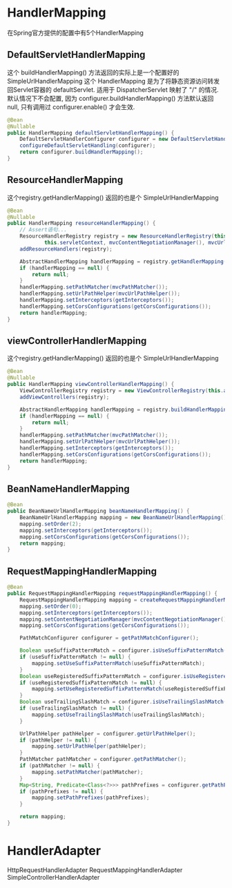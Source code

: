 # HandlerMapping 
在Spring官方提供的配置中有5个HandlerMapping

## DefaultServletHandlerMapping
这个 buildHandlerMapping() 方法返回的实际上是一个配置好的 SimpleUrlHandlerMapping
这个 HandlerMapping 是为了将静态资源访问转发回Servlet容器的 defaultServlet.
适用于 DispatcherServlet 映射了 "/" 的情况.
默认情况下不会配置, 因为 configurer.buildHandlerMapping() 方法默认返回null,
只有调用过 configurer.enable() 才会生效.

```java
@Bean
@Nullable
public HandlerMapping defaultServletHandlerMapping() {
    DefaultServletHandlerConfigurer configurer = new DefaultServletHandlerConfigurer(this.servletContext);
    configureDefaultServletHandling(configurer);
    return configurer.buildHandlerMapping();
}
```

## ResourceHandlerMapping
这个registry.getHandlerMapping() 返回的也是个 SimpleUrlHandlerMapping
```java
@Bean
@Nullable
public HandlerMapping resourceHandlerMapping() {
    // Assert语句...
    ResourceHandlerRegistry registry = new ResourceHandlerRegistry(this.applicationContext,
            this.servletContext, mvcContentNegotiationManager(), mvcUrlPathHelper());
    addResourceHandlers(registry);

    AbstractHandlerMapping handlerMapping = registry.getHandlerMapping();
    if (handlerMapping == null) {
        return null;
    }
    handlerMapping.setPathMatcher(mvcPathMatcher());
    handlerMapping.setUrlPathHelper(mvcUrlPathHelper());
    handlerMapping.setInterceptors(getInterceptors());
    handlerMapping.setCorsConfigurations(getCorsConfigurations());
    return handlerMapping;
}
```
## viewControllerHandlerMapping
这个registry.getHandlerMapping() 返回的也是个 SimpleUrlHandlerMapping
```java
@Bean
@Nullable
public HandlerMapping viewControllerHandlerMapping() {
    ViewControllerRegistry registry = new ViewControllerRegistry(this.applicationContext);
    addViewControllers(registry);

    AbstractHandlerMapping handlerMapping = registry.buildHandlerMapping();
    if (handlerMapping == null) {
        return null;
    }
    handlerMapping.setPathMatcher(mvcPathMatcher());
    handlerMapping.setUrlPathHelper(mvcUrlPathHelper());
    handlerMapping.setInterceptors(getInterceptors());
    handlerMapping.setCorsConfigurations(getCorsConfigurations());
    return handlerMapping;
}
```

## BeanNameHandlerMapping
```java
@Bean
public BeanNameUrlHandlerMapping beanNameHandlerMapping() {
    BeanNameUrlHandlerMapping mapping = new BeanNameUrlHandlerMapping();
    mapping.setOrder(2);
    mapping.setInterceptors(getInterceptors());
    mapping.setCorsConfigurations(getCorsConfigurations());
    return mapping;
}
```

## RequestMappingHandlerMapping
```java
@Bean
public RequestMappingHandlerMapping requestMappingHandlerMapping() {
    RequestMappingHandlerMapping mapping = createRequestMappingHandlerMapping();
    mapping.setOrder(0);
    mapping.setInterceptors(getInterceptors());
    mapping.setContentNegotiationManager(mvcContentNegotiationManager());
    mapping.setCorsConfigurations(getCorsConfigurations());

    PathMatchConfigurer configurer = getPathMatchConfigurer();

    Boolean useSuffixPatternMatch = configurer.isUseSuffixPatternMatch();
    if (useSuffixPatternMatch != null) {
        mapping.setUseSuffixPatternMatch(useSuffixPatternMatch);
    }
    Boolean useRegisteredSuffixPatternMatch = configurer.isUseRegisteredSuffixPatternMatch();
    if (useRegisteredSuffixPatternMatch != null) {
        mapping.setUseRegisteredSuffixPatternMatch(useRegisteredSuffixPatternMatch);
    }
    Boolean useTrailingSlashMatch = configurer.isUseTrailingSlashMatch();
    if (useTrailingSlashMatch != null) {
        mapping.setUseTrailingSlashMatch(useTrailingSlashMatch);
    }

    UrlPathHelper pathHelper = configurer.getUrlPathHelper();
    if (pathHelper != null) {
        mapping.setUrlPathHelper(pathHelper);
    }
    PathMatcher pathMatcher = configurer.getPathMatcher();
    if (pathMatcher != null) {
        mapping.setPathMatcher(pathMatcher);
    }
    Map<String, Predicate<Class<?>>> pathPrefixes = configurer.getPathPrefixes();
    if (pathPrefixes != null) {
        mapping.setPathPrefixes(pathPrefixes);
    }

    return mapping;
}
```

# HandlerAdapter
HttpRequestHandlerAdapter
RequestMappingHandlerAdapter
SimpleControllerHandlerAdapter
